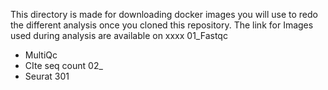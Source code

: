 This directory is made for downloading docker images you will use to redo the different analysis once you cloned this repository.
The link for Images used during analysis are available on xxxx
01_Fastqc
- MultiQc
- CIte seq count
02_
- Seurat 301
